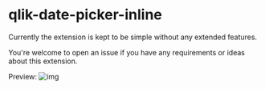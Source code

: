 # qlik-date-picker-inline
 
Currently the extension is kept to be simple without any extended features.

You're welcome to open an issue if you have any requirements or ideas about this extension.

Preview:
![img](https://miro.medium.com/max/3368/1*RAGyQDkPhxum6QPLnEs_8A.png)
